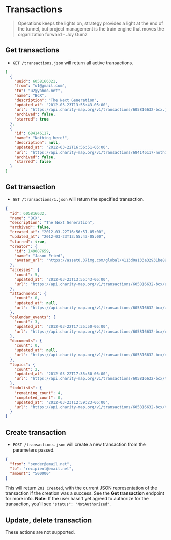 Transactions
========

> Operations keeps the lights on, strategy provides a light at the end of the tunnel, 
> but project management is the train engine that moves the organization forward - Joy Gumz


Get transactions
------------

* `GET /transactions.json` will return all active transactions.


```json
[
  {
    "uuid": 6058166321,
    "from": "u1@gmail.com",
    "to": "u2@yahoo.net",
    "name": "BCX",
    "description": "The Next Generation",
    "updated_at": "2012-03-23T13:55:43-05:00",
    "url": "https://api.charity-map.org/v1/transactions/605816632-bcx.json",
    "archived": false,
    "starred": true
  },
  {
    "id": 684146117,
    "name": "Nothing here!",
    "description": null,
    "updated_at": "2012-03-22T16:56:51-05:00",
    "url": "https://api.charity-map.org/v1/transactions/684146117-nothing-here.json",
    "archived": false,
    "starred": false
  }
]
```


Get transaction
-----------

* `GET /transactions/1.json` will return the specified transaction.

```json
{
  "id": 605816632,
  "name": "BCX",
  "description": "The Next Generation",
  "archived": false,
  "created_at": "2012-03-22T16:56:51-05:00",
  "updated_at": "2012-03-23T13:55:43-05:00",
  "starred": true,
  "creator": {
    "id": 149087659,
    "name": "Jason Fried",
    "avatar_url": "https://asset0.37img.com/global/4113d0a133a32931be8934e70b2ea21efeff72c1/avatar.96.gif?r=3"
  },
  "accesses": {
    "count": 5,
    "updated_at": "2012-03-23T13:55:43-05:00",
    "url": "https://api.charity-map.org/v1/transactions/605816632-bcx/accesses.json"
  },
  "attachments": {
    "count": 0,
    "updated_at": null,
    "url": "https://api.charity-map.org/v1/transactions/605816632-bcx/attachments.json"
  },
  "calendar_events": {
    "count": 3,
    "updated_at": "2012-03-22T17:35:50-05:00",
    "url": "https://api.charity-map.org/v1/transactions/605816632-bcx/calendar_events.json"
  },
  "documents": {
    "count": 0,
    "updated_at": null,
    "url": "https://api.charity-map.org/v1/transactions/605816632-bcx/documents.json"
  },
  "topics": {
    "count": 2,
    "updated_at": "2012-03-22T17:35:50-05:00",
    "url": "https://api.charity-map.org/v1/transactions/605816632-bcx/topics.json"
  },
  "todolists": {
    "remaining_count": 4,
    "completed_count": 0,
    "updated_at": "2012-03-23T12:59:23-05:00",
    "url": "https://api.charity-map.org/v1/transactions/605816632-bcx/todolists.json"
  }
}
```


Create transaction
--------------

* `POST /transactions.json` will create a new transaction from the parameters passed.

```json
{
  "from": "sender@email.net",
  "to": "recipient@email.net",
  "amount": "500000"
}
```

This will return `201 Created`, with the current JSON representation of the transaction if the creation was a success. See the **Get transaction** endpoint for more info. **Note:** If the user hasn't yet agreed to authorize for the transaction, you'll see `"status": "NotAuthorized"`.


Update, delete transaction
---------------

These actions are not supported.